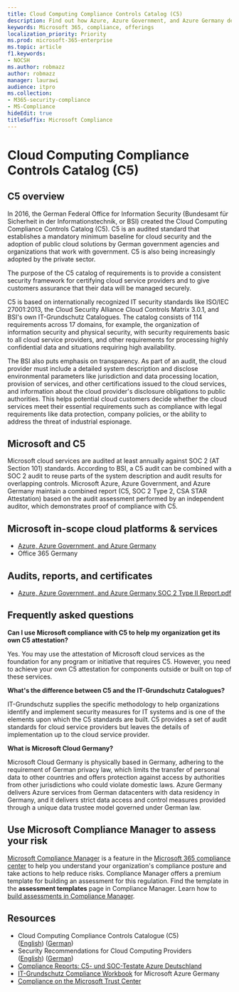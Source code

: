 ```yaml
---
title: Cloud Computing Compliance Controls Catalog (C5)
description: Find out how Azure, Azure Government, and Azure Germany demonstrated proof of compliance with the Cloud Computing Compliance Controls Catalog (C5).
keywords: Microsoft 365, compliance, offerings
localization_priority: Priority
ms.prod: microsoft-365-enterprise
ms.topic: article
f1.keywords:
- NOCSH
ms.author: robmazz
author: robmazz
manager: laurawi
audience: itpro
ms.collection:
- M365-security-compliance
- MS-Compliance
hideEdit: true
titleSuffix: Microsoft Compliance
---
```


# Cloud Computing Compliance Controls Catalog (C5)

## C5 overview

In 2016, the German Federal Office for Information Security (Bundesamt für Sicherheit in der Informationstechnik, or BSI) created the Cloud Computing Compliance Controls Catalog (C5). C5 is an audited standard that establishes a mandatory minimum baseline for cloud security and the adoption of public cloud solutions by German government agencies and organizations that work with government. C5 is also being increasingly adopted by the private sector.

The purpose of the C5 catalog of requirements is to provide a consistent security framework for certifying cloud service providers and to give customers assurance that their data will be managed securely.

C5 is based on internationally recognized IT security standards like ISO/IEC 27001:2013, the Cloud Security Alliance Cloud Controls Matrix 3.0.1, and BSI's own IT-Grundschutz Catalogues. The catalog consists of 114 requirements across 17 domains, for example, the organization of information security and physical security, with security requirements basic to all cloud service providers, and other requirements for processing highly confidential data and situations requiring high availability.

The BSI also puts emphasis on transparency. As part of an audit, the cloud provider must include a detailed system description and disclose environmental parameters like jurisdiction and data processing location, provision of services, and other certifications issued to the cloud services, and information about the cloud provider's disclosure obligations to public authorities. This helps potential cloud customers decide whether the cloud services meet their essential requirements such as compliance with legal requirements like data protection, company policies, or the ability to address the threat of industrial espionage.

## Microsoft and C5

Microsoft cloud services are audited at least annually against SOC 2 (AT Section 101) standards. According to BSI, a C5 audit can be combined with a SOC 2 audit to reuse parts of the system description and audit results for overlapping controls. Microsoft Azure, Azure Government, and Azure Germany maintain a combined report (C5, SOC 2 Type 2, CSA STAR Attestation) based on the audit assessment performed by an independent auditor, which demonstrates proof of compliance with C5.

## Microsoft in-scope cloud platforms & services

- [Azure, Azure Government, and Azure Germany](https://go.microsoft.com/fwlink/p/?linkid=2051569)
- Office 365 Germany

## Audits, reports, and certificates

- [Azure, Azure Government, and Azure Germany SOC 2 Type II Report.pdf](https://go.microsoft.com/fwlink/p/?linkid=2093520)

## Frequently asked questions

**Can I use Microsoft compliance with C5 to help my organization get its own C5 attestation?**

Yes. You may use the attestation of Microsoft cloud services as the foundation for any program or initiative that requires C5. However, you need to achieve your own C5 attestation for components outside or built on top of these services.

**What's the difference between C5 and the IT-Grundschutz Catalogues?**

IT-Grundschutz supplies the specific methodology to help organizations identify and implement security measures for IT systems and is one of the elements upon which the C5 standards are built. C5 provides a set of audit standards for cloud service providers but leaves the details of implementation up to the cloud service provider.

**What is Microsoft Cloud Germany?**

Microsoft Cloud Germany is physically based in Germany, adhering to the requirement of German privacy law, which limits the transfer of personal data to other countries and offers protection against access by authorities from other jurisdictions who could violate domestic laws. Azure Germany delivers Azure services from German datacenters with data residency in Germany, and it delivers strict data access and control measures provided through a unique data trustee model governed under German law.

## Use Microsoft Compliance Manager to assess your risk

[Microsoft Compliance Manager](/microsoft-365/compliance/compliance-manager) is a feature in the [Microsoft 365 compliance center](/microsoft-365/compliance/microsoft-365-compliance-center) to help you understand your organization's compliance posture and take actions to help reduce risks. Compliance Manager offers a premium template for building an assessment for this regulation. Find the template in the **assessment templates** page in Compliance Manager. Learn how to [build assessments in Compliance Manager](/microsoft-365/compliance/compliance-manager-assessments).

## Resources

- Cloud Computing Compliance Controls Catalogue (C5) ([English](https://www.bsi.bund.de/EN/Topics/CloudComputing/Compliance_Criteria_Catalogue/Compliance_Criteria_Catalogue_node.html)) ([German](https://www.bsi.bund.de/DE/Themen/DigitaleGesellschaft/CloudComputing/Kriterienkatalog/Kriterienkatalog_node.html))
- Security Recommendations for Cloud Computing Providers ([English](https://www.bsi.bund.de/EN/Topics/CloudComputing/Secure_use_of_cloud_services/Secure_use_cloud_services_node.html)) ([German](https://www.bsi.bund.de/DE/Themen/DigitaleGesellschaft/CloudComputing/Sichere_Nutzung_Cloud/Sichere_Nutzung_Cloud_node.html))
- [Compliance Reports: C5- und SOC-Testate Azure Deutschland](https://servicetrust.microsoft.com/ViewPage/MSComplianceGuide?command=Download&downloadType=Document&downloadId=df100ae1-baf9-4785-8a6d-864c0bc5c308&docTab=4ce99610-c9c0-11e7-8c2c-f908a777fa4d_SOC%20%2F%20SSAE%2016%20Reports)
- [IT-Grundschutz Compliance Workbook](https://gallery.technet.microsoft.com/Azure-Germany-IT-fca4afd7) for Microsoft Azure Germany
- [Compliance on the Microsoft Trust Center](https://www.microsoft.com/trust-center/compliance/compliance-overview)
